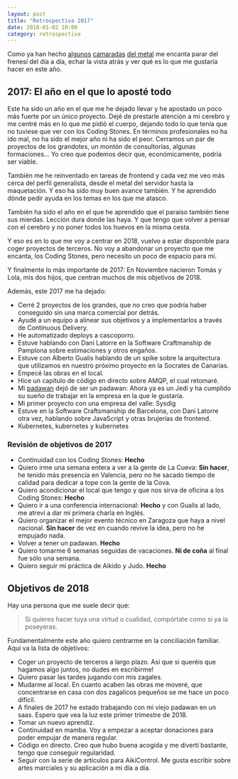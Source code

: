 ```yaml
---
layout: post
title: "Retrospectiva 2017"
date: 2018-01-02 10:00
category: retrospectiva
---
```


Como ya han hecho [algunos](http://blog.semurat.es/2018/01/01/querido-2017-fuck-off/)
[camaradas](http://www.bonillaware.com/objetivos-para-2018) [del metal](http://asiermarques.com/2017/reparar/) me encanta parar
del frenesí del día a día, echar la vista atrás y ver qué es lo que me gustaría
hacer en este año.


## 2017: El año en el que lo aposté todo

Este ha sido un año en el que me he dejado llevar y he apostado un poco más
fuerte por un único proyecto. Dejé de prestarle atención a mi cerebro y me
centré más en lo que me pidió el cuerpo, dejando todo lo que tenía que no
tuviese que ver con los Coding Stones. En términos profesionales no ha ido mal,
no ha sido el mejor año ni ha sido el peor. Cerramos un par de proyectos de los
grandotes, un montón de consultorías, algunas formaciones... Yo creo que
podemos decir que, económicamente, podría ser viable.

También me he reinventado en tareas de frontend y cada vez me veo más cerca del
perfil generalista, desde el metal del servidor hasta la maquetación. Y eso ha
sido muy buen avance también. Y he aprendido dónde pedir ayuda en los temas en
los que me atasco.

También ha sido el año en el que he aprendido que el paraíso también tiene sus
mierdas. Lección dura donde las haya. Y que tengo que volver a pensar con el
cerebro y no poner todos los huevos en la misma cesta.

Y eso es en lo que me voy a centrar en 2018, vuelvo a estar disponible para
coger proyectos de terceros. No voy a abandonar un proyecto que me encanta, los
Coding Stones, pero necesito un poco de espacio para mí.

Y finalmente lo más importante de 2017: En Noviembre nacieron Tomás y Lola, mis
dos hijos, que centran muchos de mis objetivos de 2018.

Además, este 2017 me ha dejado:

* Cerré 2 proyectos de los grandes, que no creo que podría haber conseguido sin una marca comercial por detrás.
* Ayudé a un equipo a alinear sus objetivos y a implementarlos a través de Continuous Delivery.
* He automatizado deploys a cascoporro.
* Estuve hablando con Dani Latorre en la Software Craftmanship de Pamplona sobre estimaciones y otros engaños.
* Estuve con Alberto Gualis hablando de un spike sobre la arquitectura que utilizamos en nuestro próximo proyecto en la Socrates de Canarias.
* Empecé las obras en el local.
* Hice un capítulo de código en directo sobre AMQP, el cual retomaré.
* Mi [padawan](https://github.com/nachogarcia) dejó de ser un padawan: Ahora ya es un Jedi y ha cumplido su sueño de trabajar en la empresa en la que le gustaría.
* Mi primer proyecto con una empresa del valle: Sysdig
* Estuve en la Software Craftsmanship de Barcelona, con Dani Latorre otra vez, hablando sobre JavaScript y otras brujerías de frontend.
* Kubernetes, kubernetes y kubernetes

### Revisión de objetivos de 2017

* Continuidad con los Coding Stones: **Hecho**
* Quiero irme una semana entera a ver a la gente de La Cueva: **Sin hacer**, he tenido más presencia en Valencia, pero no he sacado tiempo de calidad para dedicar a tope con la gente de la Cova.
* Quiero acondicionar el local que tengo y que nos sirva de oficina a los Coding Stones: **Hecho**
* Quiero ir a una conferencia internacional: **Hecho** y con Gualis al lado, me atreví a dar mi primera charla en Inglés.
* Quiero organizar el mejor evento técnico en Zaragoza que haya a nivel nacional. **Sin hacer** de vez en cuando revive la idea, pero no he empujado nada.
* Volver a tener un padawan. **Hecho**
* Quiero tomarme 6 semanas seguidas de vacaciones. **Ni de coña** al final fue sólo una semana.
* Quiero seguir mi práctica de Aikido y Judo. **Hecho**

## Objetivos de 2018

Hay una persona que me suele decir que:

> Si quieres hacer tuya una virtud o cualidad, compórtate como si ya la poseyeras.

Fundamentalmente este año quiero centrarme en la conciliación familiar. Aquí va la lista de objetivos:

* Coger un proyecto de terceros a largo plazo. Así que si queréis que hagamos algo juntos, no dudes en escribirme!
* Quiero pasar las tardes jugando con mis zagales.
* Mudarme al local. En cuanto acaben las obras me moveré, que concentrarse en casa con dos zagalicos pequeños se me hace un poco difícil.
* A finales de 2017 he estado trabajando con mi viejo padawan en un saas. Espero que vea la luz este primer trimestre de 2018.
* Tomar un nuevo aprendiz.
* Continuidad en mamba. Voy a empezar a aceptar donaciones para poder empujar de manera regular.
* Código en directo. Creo que hubo buena acogida y me divertí bastante, tengo que conseguir regularidad.
* Seguir con la serie de artículos para AikiControl. Me gusta escribir sobre artes marciales y su aplicación a mi día a día.

